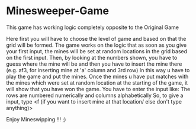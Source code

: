 # Minesweeper-Game
This game has working logic completely opposite to the Original Game


Here first you will have to choose the level of game and based on that the grid will be formed.
The game works on the logic that as soon as you give your first input, the mines will be set at random locations in the grid based on the first input.
Then, by looking at the numbers shown, you have to guess where the mine will be and then you have to insert the mine there (e.g. af3, for inserting mine at 'a' column and 3rd row)
In this way u have to play the game and put the mines.
Once the mines u have put matches with the mines which were set at random location at the starting of the game, it will show that you have won the game.
You have to enter the input like:
  The rows are numbered numerically and columns alphabetically
  So, to give a input, type <column alphabet><f (if you want to insert mine at that location/ else don't type anything)><row number>
  
  
  
Enjoy Mineswipping !!! ;)
